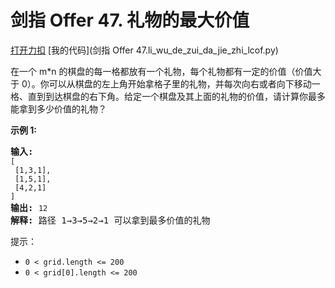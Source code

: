 # 剑指 Offer 47. 礼物的最大价值

[打开力扣](https://leetcode.cn/problems/li-wu-de-zui-da-jie-zhi-lcof) [我的代码](剑指 Offer 47.li_wu_de_zui_da_jie_zhi_lcof.py)

在一个 m*n 的棋盘的每一格都放有一个礼物，每个礼物都有一定的价值（价值大于 0）。你可以从棋盘的左上角开始拿格子里的礼物，并每次向右或者向下移动一格、直到到达棋盘的右下角。给定一个棋盘及其上面的礼物的价值，请计算你最多能拿到多少价值的礼物？



<strong>示例 1:</strong>

<pre><strong>输入:</strong>
<code>[
 [1,3,1],
 [1,5,1],
 [4,2,1]
]</code>
<strong>输出:</strong> <code>12
</code><strong>解释:</strong> 路径 1&rarr;3&rarr;5&rarr;2&rarr;1 可以拿到最多价值的礼物</pre>



提示：

<ul>
	<li><code>0 < grid.length <= 200</code></li>
	<li><code>0 < grid[0].length <= 200</code></li>
</ul>
